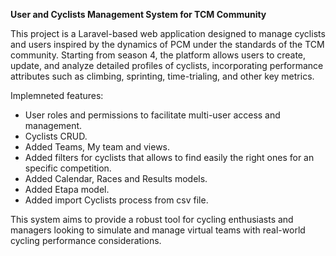**User and Cyclists Management System for TCM Community**

This project is a Laravel-based web application designed to manage cyclists and users inspired by the dynamics of PCM under the standards of the TCM community. Starting from season 4, the platform allows users to create, update, and analyze detailed profiles of cyclists, incorporating performance attributes such as climbing, sprinting, time-trialing, and other key metrics. 

Implemneted features:

- User roles and permissions to facilitate multi-user access and management.
- Cyclists CRUD.
- Added Teams, My team and views.
- Added filters for cyclists that allows to find easily the right ones for an specific competition.
- Added Calendar, Races and Results models.
- Added Etapa model.
- Added import Cyclists process from csv file.

This system aims to provide a robust tool for cycling enthusiasts and managers looking to simulate and manage virtual teams with real-world cycling performance considerations.

